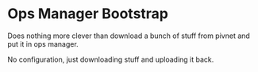# Ops Manager Bootstrap
Does nothing more clever than download a bunch of stuff from pivnet and put it in ops manager.

No configuration, just downloading stuff and uploading it back.
